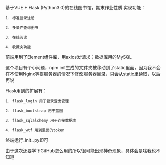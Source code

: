 基于VUE + Flask (Python3.0)的在线图书馆，期末作业性质
实现功能：

    1. 标准登录注册

    2. 多条件查询图书

    3. 在线阅读

    4. 收藏夹功能
    
前端用到了Element组件库，用axios发请求；数据库用的MySQL

这个项目有个小问题，npm init生成的文件夹被移动到了static里面，因为我不会在不使用Nginx等搭服务器的情况下修改服务器目录，只会从static里读取，以后再说

Flask用到的扩展有：

    1. flask_login 用于登录登出管理 

    2. flask_bootstrap 用于蓝图

    3. flask_sqlalchemy 用于连接数据库

    4. flask_wtf 用到里面的token

终端运行_init_.py即可

由于这次还要学下GitHub怎么用的所以很可能出现神奇现象，具体会是啥我也不知道